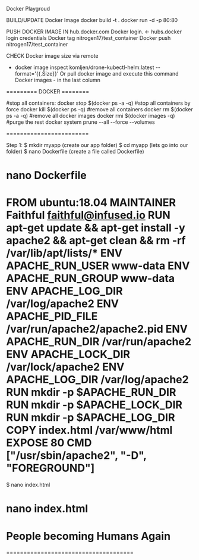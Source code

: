 Docker Playgroud

BUILD/UPDATE Docker Image
docker build -t <image-name> .
docker run -d -p 80:80 <image-name>

PUSH DOCKER IMAGE IN hub.docker.com
Docker login. <- hubs.docker login credentials
Docker tag <image-name> nitrogen17/test_container
Docker push nitrogen17/test_container

CHECK Docker image size via remote
* docker image inspect komljen/drone-kubectl-helm:latest --format='{{.Size}}'
Or pull docker image and execute this command
Docker images - in the last column


========= DOCKER ========

#stop all containers: docker stop $(docker ps -a -q)
#stop all containers by force docker kill $(docker ps -q)
#remove all containers docker rm $(docker ps -a -q)
#remove all docker images docker rmi $(docker images -q)
#purge the rest docker system prune --all --force --volumes

========================

Step 1:
$ mkdir myapp (create our app folder)
$ cd myapp (lets go into our folder)
$ nano Dockerfile (create a file called Dockerfile)

nano Dockerfile 
=====================================
FROM ubuntu:18.04
MAINTAINER Faithful <faithful@infused.io>
RUN apt-get update && apt-get install -y apache2 && apt-get clean && rm -rf /var/lib/apt/lists/*
ENV APACHE_RUN_USER  www-data
ENV APACHE_RUN_GROUP www-data
ENV APACHE_LOG_DIR   /var/log/apache2
ENV APACHE_PID_FILE  /var/run/apache2/apache2.pid
ENV APACHE_RUN_DIR   /var/run/apache2
ENV APACHE_LOCK_DIR  /var/lock/apache2
ENV APACHE_LOG_DIR   /var/log/apache2
RUN mkdir -p $APACHE_RUN_DIR
RUN mkdir -p $APACHE_LOCK_DIR
RUN mkdir -p $APACHE_LOG_DIR
COPY index.html /var/www/html
EXPOSE 80
CMD ["/usr/sbin/apache2", "-D", "FOREGROUND"]
=====================================

$ nano index.html

nano index.html
=====================================
<!DOCTYPE html>
<html lang="en">
<head>
    <meta charset="UTF-8">
    <title>First APP</title>
</head>
<body>
    <h1>People becoming Humans Again</h1>
</body>
</html>
=====================================

